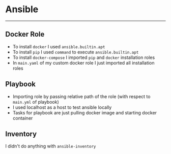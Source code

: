 # Ansible

---

## Docker Role

- To install `docker` I used `ansible.builtin.apt`
- To install `pip` I used `command` to execute `ansible.builtin.apt`
- To install `docker-compose` I imported `pip` and `docker` installation roles
- In `main.yaml` of my custom docker role I just imported all installation roles

## Playbook

- Importing role by passing relative path of the role
(with respect to `main.yml` of playbook)
- I used localhost as a host to test ansible locally
- Tasks for playbook are just pulling docker image and starting docker container

## Inventory

I didn't do anything with `ansible-inventory`
